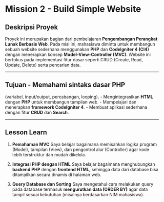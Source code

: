 # Mission 2 - Build Simple Website

## Deskripsi Proyek
Proyek ini merupakan bagian dari pembelajaran **Pengembangan Perangkat Lunak Berbasis Web**. Pada misi ini, mahasiswa diminta untuk membangun sebuah website sederhana menggunakan **PHP** dan **CodeIgniter 4 (CI4)** dengan menerapkan konsep **Model-View-Controller (MVC)**. Website ini berfokus pada implementasi fitur dasar seperti CRUD (Create, Read, Update, Delete) serta pencarian data.

---

## Tujuan - Memahami sintaks dasar **PHP**
(variabel, input/output, percabangan, looping). - Mengintegrasikan **HTML** dengan **PHP** untuk membangun tampilan web. - Mempelajari dan menerapkan **framework CodeIgniter 4**. - Membuat aplikasi sederhana dengan fitur **CRUD** dan **Search**.

---

## Lesson Learn
1. **Pemahaman MVC**
Saya belajar bagaimana memisahkan logika program (Model), tampilan (View), dan pengontrol alur (Controller) agar kode lebih terstruktur dan mudah dikelola.

2. **Integrasi PHP dengan HTML** Saya belajar bagaimana menghubungkan **backend PHP** dengan **frontend HTML**, sehingga data dari database bisa ditampilkan secara dinamis di halaman web.

3. **Query Database dan Sorting** Saya mengetahui cara melakukan query pada database termasuk **mengurutkan data (ORDER BY)** agar data tampil sesuai kebutuhan (misalnya berdasarkan NIM mahasiswa).
